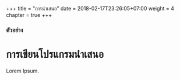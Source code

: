 +++
title = "การนำเสนอ"
date = 2018-02-17T23:26:05+07:00
weight = 4
chapter = true
+++

### ตัวอย่าง

# การเขียนโปรแกรมนำเสนอ

Lorem Ipsum.